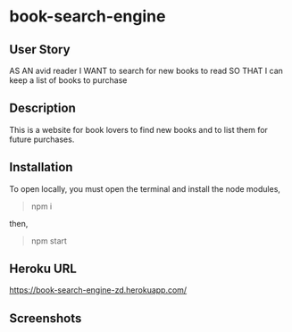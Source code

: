 # book-search-engine

## User Story
AS AN avid reader
I WANT to search for new books to read
SO THAT I can keep a list of books to purchase

## Description 
This is a website for book lovers to find new books and to list them for future purchases.

## Installation 

To open locally, you must open the terminal and install the node modules,

>npm i

then,

>npm start

## Heroku URL
https://book-search-engine-zd.herokuapp.com/ 

## Screenshots
